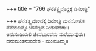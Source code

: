 +++
title = "766 ಘನತತ್ತ್ವವೊನ್ದಕ್ಕೆ ದಿನರಾತ್ರಿ"

+++
ಘನತತ್ತ್ವವೊಂದಕ್ಕೆ ದಿನರಾತ್ರಿ ಮನಸೋತು।  
ನೆನೆಯದಿನ್ನೊಂದನೆಲ್ಲವ ನೀಡುತದರಾ॥  
ಅನುಸಂಧಿಯಲಿ ಜೀವಭಾರವನು ಮರೆಯುವುದು।  
ಹನುಮಂತನುಪದೇಶ - ಮಂಕುತಿಮ್ಮ॥  
